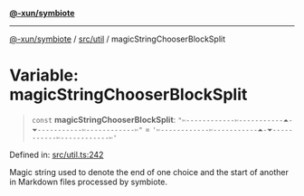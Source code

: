 [**@-xun/symbiote**](../../../README.md)

***

[@-xun/symbiote](../../../README.md) / [src/util](../README.md) / magicStringChooserBlockSplit

# Variable: magicStringChooserBlockSplit

> `const` **magicStringChooserBlockSplit**: `"✄------------✄-----------⏶-⏷-----------✄------------✄"` = `'✄------------✄-----------⏶-⏷-----------✄------------✄'`

Defined in: [src/util.ts:242](https://github.com/Xunnamius/symbiote/blob/a116b07afe112308bfdfdf94cf09246be76165ef/src/util.ts#L242)

Magic string used to denote the end of one choice and the start of another in
Markdown files processed by symbiote.
